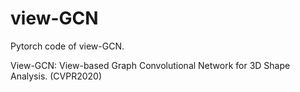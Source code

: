 # view-GCN
Pytorch code of view-GCN.

View-GCN: View-based Graph Convolutional Network for 3D Shape Analysis. (CVPR2020)

